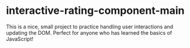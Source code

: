 # interactive-rating-component-main
This is a nice, small project to practice handling user interactions and updating the DOM. Perfect for anyone who has learned the basics of JavaScript!
